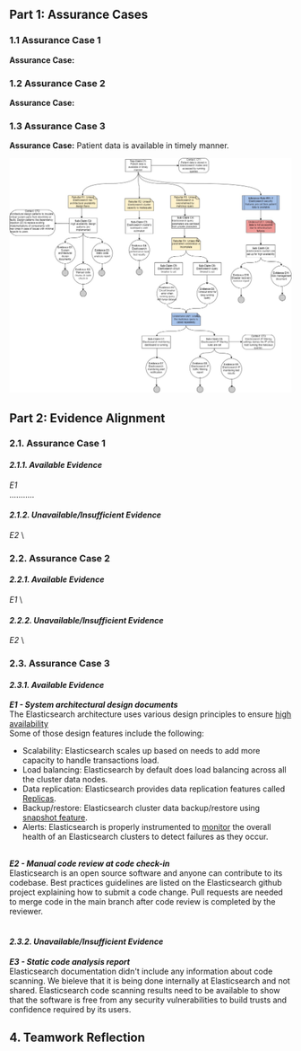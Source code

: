 ## Part 1: Assurance Cases
### 1.1 Assurance Case 1
**Assurance Case:** 

### 1.2 Assurance Case 2
**Assurance Case:** 

### 1.3 Assurance Case 3
**Assurance Case:** Patient data is available in timely manner.

![Availability Assurance Case](/images/Availability_Assurance_Case.jpg)


## Part 2: Evidence Alignment
### 2.1. Assurance Case 1

#### *2.1.1. Available Evidence*
*E1* \
 ...........

#### *2.1.2. Unavailable/Insufficient Evidence*
*E2* \

### 2.2. Assurance Case 2

#### *2.2.1. Available Evidence*
*E1* \

#### *2.2.2. Unavailable/Insufficient Evidence*
*E2* \

### 2.3. Assurance Case 3

#### *2.3.1. Available Evidence*
***E1 - System architectural design documents*** \
The Elasticsearch architecture uses various design principles to ensure [high availability](https://www.elastic.co/guide/en/elasticsearch/reference/current/high-availability.html) <br/>
Some of those design features include the following:
- Scalability: Elasticsearch scales up based on needs to add more capacity to handle transactions load.
- Load balancing: Elasticsearch by default does load balancing across all the cluster data nodes.  
- Data replication: Elasticsearch provides data replication features called [Replicas](https://www.elastic.co/guide/en/elasticsearch/reference/current/index-modules.html). 
- Backup/restore: Elasticsearch cluster data backup/restore using [snapshot feature](https://www.elastic.co/guide/en/elasticsearch/reference/master/snapshot-restore.html).
- Alerts: Elasticsearch is properly instrumented to [monitor](https://www.elastic.co/guide/en/kibana/current/kibana-alerts.html) the overall health of an Elasticsearch clusters to detect failures as they occur. <br/><br/>

***E2 - Manual code review at code check-in*** \
Elasticsearch is an open source software and anyone can contribute to its codebase.
Best practices guidelines are listed on the Elasticsearch github project explaining how to submit a code change.
Pull requests are needed to merge code in the main branch after code review is completed by the reviewer.  <br/><br/>



#### *2.3.2. Unavailable/Insufficient Evidence*
***E3 - Static code analysis report*** \
Elasticsearch documentation didn't include any information about code scanning.
We bieleve that it is being done internally at Elasticsearch and not shared.
Elasticsearch code scanning results need to be available to show that the software is free from any security vulnerabilities
to build trusts and confidence required by its users. 

## 4. Teamwork Reflection


